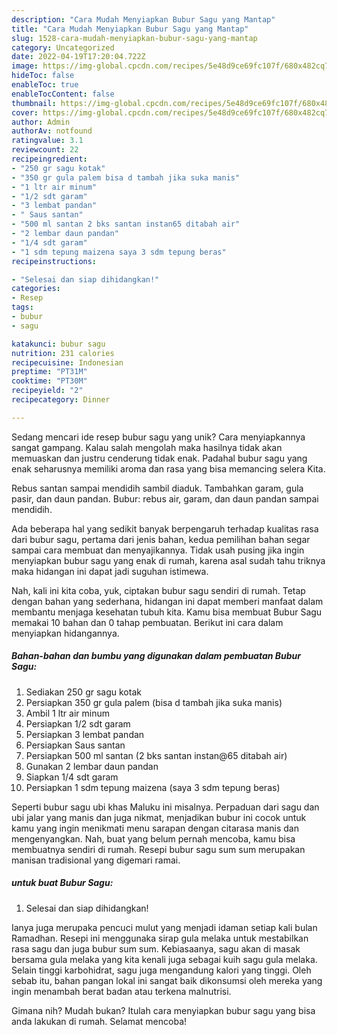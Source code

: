 ```yaml
---
description: "Cara Mudah Menyiapkan Bubur Sagu yang Mantap"
title: "Cara Mudah Menyiapkan Bubur Sagu yang Mantap"
slug: 1528-cara-mudah-menyiapkan-bubur-sagu-yang-mantap
category: Uncategorized
date: 2022-04-19T17:20:04.722Z
image: https://img-global.cpcdn.com/recipes/5e48d9ce69fc107f/680x482cq70/bubur-sagu-foto-resep-utama.jpg
hideToc: false
enableToc: true
enableTocContent: false
thumbnail: https://img-global.cpcdn.com/recipes/5e48d9ce69fc107f/680x482cq70/bubur-sagu-foto-resep-utama.jpg
cover: https://img-global.cpcdn.com/recipes/5e48d9ce69fc107f/680x482cq70/bubur-sagu-foto-resep-utama.jpg
author: Admin
authorAv: notfound
ratingvalue: 3.1
reviewcount: 22
recipeingredient:
- "250 gr sagu kotak"
- "350 gr gula palem bisa d tambah jika suka manis"
- "1 ltr air minum"
- "1/2 sdt garam"
- "3 lembat pandan"
- " Saus santan"
- "500 ml santan 2 bks santan instan65 ditabah air"
- "2 lembar daun pandan"
- "1/4 sdt garam"
- "1 sdm tepung maizena saya 3 sdm tepung beras"
recipeinstructions:

- "Selesai dan siap dihidangkan!"
categories:
- Resep
tags:
- bubur
- sagu

katakunci: bubur sagu 
nutrition: 231 calories
recipecuisine: Indonesian
preptime: "PT31M"
cooktime: "PT30M"
recipeyield: "2"
recipecategory: Dinner

---
```





Sedang mencari ide resep bubur sagu yang unik? Cara menyiapkannya sangat gampang. Kalau salah mengolah maka hasilnya tidak akan memuaskan dan justru cenderung tidak enak. Padahal bubur sagu yang enak seharusnya memiliki aroma dan rasa yang bisa memancing selera Kita.





Rebus santan sampai mendidih sambil diaduk. Tambahkan garam, gula pasir, dan daun pandan. Bubur: rebus air, garam, dan daun pandan sampai mendidih.

Ada beberapa hal yang sedikit banyak berpengaruh terhadap kualitas rasa dari bubur sagu, pertama dari jenis bahan, kedua pemilihan bahan segar sampai cara membuat dan menyajikannya. Tidak usah pusing jika ingin menyiapkan bubur sagu yang enak di rumah, karena asal sudah tahu triknya maka hidangan ini dapat jadi suguhan istimewa.






Nah, kali ini kita coba, yuk, ciptakan bubur sagu sendiri di rumah. Tetap dengan bahan yang sederhana, hidangan ini dapat memberi manfaat dalam membantu menjaga kesehatan tubuh kita. Kamu bisa membuat Bubur Sagu memakai 10 bahan dan 0 tahap pembuatan. Berikut ini cara dalam menyiapkan hidangannya.

<!--inarticleads1-->

##### Bahan-bahan dan bumbu yang digunakan dalam pembuatan Bubur Sagu:

1. Sediakan 250 gr sagu kotak
1. Persiapkan 350 gr gula palem (bisa d tambah jika suka manis)
1. Ambil 1 ltr air minum
1. Persiapkan 1/2 sdt garam
1. Persiapkan 3 lembat pandan
1. Persiapkan  Saus santan
1. Persiapkan 500 ml santan (2 bks santan instan@65 ditabah air)
1. Gunakan 2 lembar daun pandan
1. Siapkan 1/4 sdt garam
1. Persiapkan 1 sdm tepung maizena (saya 3 sdm tepung beras)


Seperti bubur sagu ubi khas Maluku ini misalnya. Perpaduan dari sagu dan ubi jalar yang manis dan juga nikmat, menjadikan bubur ini cocok untuk kamu yang ingin menikmati menu sarapan dengan citarasa manis dan mengenyangkan. Nah, buat yang belum pernah mencoba, kamu bisa membuatnya sendiri di rumah. Resepi bubur sagu sum sum merupakan manisan tradisional yang digemari ramai. 

<!--inarticleads2-->

#####  untuk buat Bubur Sagu:


1. Selesai dan siap dihidangkan!

Ianya juga merupaka pencuci mulut yang menjadi idaman setiap kali bulan Ramadhan. Resepi ini menggunaka sirap gula melaka untuk mestabilkan rasa sagu dan juga bubur sum sum. Kebiasaanya, sagu akan di masak bersama gula melaka yang kita kenali juga sebagai kuih sagu gula melaka. Selain tinggi karbohidrat, sagu juga mengandung kalori yang tinggi. Oleh sebab itu, bahan pangan lokal ini sangat baik dikonsumsi oleh mereka yang ingin menambah berat badan atau terkena malnutrisi. 

Gimana nih? Mudah bukan? Itulah cara menyiapkan bubur sagu yang bisa anda lakukan di rumah. Selamat mencoba!
